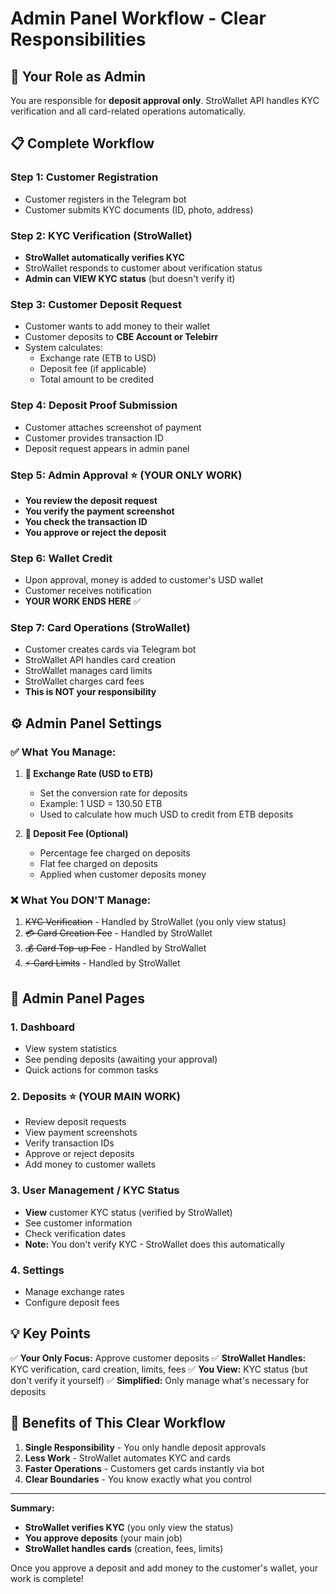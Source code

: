 # Admin Panel Workflow - Clear Responsibilities

## 🎯 Your Role as Admin

You are responsible for **deposit approval only**. StroWallet API handles KYC verification and all card-related operations automatically.

## 📋 Complete Workflow

### Step 1: Customer Registration
- Customer registers in the Telegram bot
- Customer submits KYC documents (ID, photo, address)

### Step 2: KYC Verification (StroWallet)
- **StroWallet automatically verifies KYC** 
- StroWallet responds to customer about verification status
- **Admin can VIEW KYC status** (but doesn't verify it)

### Step 3: Customer Deposit Request
- Customer wants to add money to their wallet
- Customer deposits to **CBE Account or Telebirr**
- System calculates:
  - Exchange rate (ETB to USD)
  - Deposit fee (if applicable)
  - Total amount to be credited

### Step 4: Deposit Proof Submission
- Customer attaches screenshot of payment
- Customer provides transaction ID
- Deposit request appears in admin panel

### Step 5: Admin Approval ⭐ (YOUR ONLY WORK)
- **You review the deposit request**
- **You verify the payment screenshot**
- **You check the transaction ID**
- **You approve or reject the deposit**

### Step 6: Wallet Credit
- Upon approval, money is added to customer's USD wallet
- Customer receives notification
- **YOUR WORK ENDS HERE** ✅

### Step 7: Card Operations (StroWallet)
- Customer creates cards via Telegram bot
- StroWallet API handles card creation
- StroWallet manages card limits
- StroWallet charges card fees
- **This is NOT your responsibility**

## ⚙️ Admin Panel Settings

### ✅ What You Manage:

1. **💱 Exchange Rate (USD to ETB)**
   - Set the conversion rate for deposits
   - Example: 1 USD = 130.50 ETB
   - Used to calculate how much USD to credit from ETB deposits

2. **💸 Deposit Fee (Optional)**
   - Percentage fee charged on deposits
   - Flat fee charged on deposits
   - Applied when customer deposits money

### ❌ What You DON'T Manage:

1. ~~KYC Verification~~ - Handled by StroWallet (you only view status)
2. ~~💳 Card Creation Fee~~ - Handled by StroWallet
3. ~~💰 Card Top-up Fee~~ - Handled by StroWallet
4. ~~⚡ Card Limits~~ - Handled by StroWallet

## 🎨 Admin Panel Pages

### 1. Dashboard
- View system statistics
- See pending deposits (awaiting your approval)
- Quick actions for common tasks

### 2. Deposits ⭐ (YOUR MAIN WORK)
- Review deposit requests
- View payment screenshots
- Verify transaction IDs
- Approve or reject deposits
- Add money to customer wallets

### 3. User Management / KYC Status
- **View** customer KYC status (verified by StroWallet)
- See customer information
- Check verification dates
- **Note:** You don't verify KYC - StroWallet does this automatically

### 4. Settings
- Manage exchange rates
- Configure deposit fees

## 💡 Key Points

✅ **Your Only Focus:** Approve customer deposits
✅ **StroWallet Handles:** KYC verification, card creation, limits, fees
✅ **You View:** KYC status (but don't verify it yourself)
✅ **Simplified:** Only manage what's necessary for deposits

## 🚀 Benefits of This Clear Workflow

1. **Single Responsibility** - You only handle deposit approvals
2. **Less Work** - StroWallet automates KYC and cards
3. **Faster Operations** - Customers get cards instantly via bot
4. **Clear Boundaries** - You know exactly what you control

---

**Summary:** 
- **StroWallet verifies KYC** (you only view the status)
- **You approve deposits** (your main job)
- **StroWallet handles cards** (creation, fees, limits)

Once you approve a deposit and add money to the customer's wallet, your work is complete!
